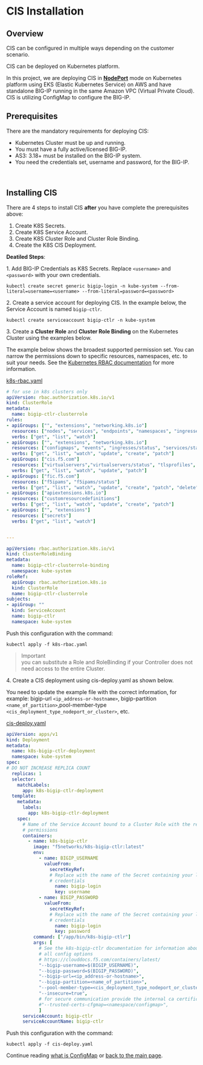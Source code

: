 # CIS Installation  
## Overview  
CIS can be configured in multiple ways depending on the customer scenario.  

CIS can be deployed on Kubernetes platform.  

In this project, we are deploying CIS in [**NodePort**](https://github.com/SalinaYu/EKS-and-F5-Intergration/blob/main/docs/Overview%20of%20F5%20BIG-IP%20Container%20Ingress%20Services.md#nodeport) mode on Kubernetes platform using EKS (Elastic Kubernetes Service) on AWS and have standalone BIG-IP running in the same Amazon VPC (Virtual Private Cloud). CIS is utilizing ConfigMap to configure the BIG-IP.  


## Prerequisites  
There are the mandatory requirements for deploying CIS:
<br/>
- Kubernetes Cluster must be up and running.
- You must have a fully active/licensed BIG-IP.
- AS3: 3.18+ must be installed on the BIG-IP system.
- You need the credentials set, username and password, for the BIG-IP.
<br/>

## Installing CIS
There are 4 steps to install CIS **after** you have complete the prerequisites above:  
1. Create K8S Secrets.
2. Create K8S Service Account.
3. Create K8S Cluster Role and Cluster Role Binding.
4. Create the K8S CIS Deployment.

**Deatiled Steps**:

1\. Add BIG-IP Credentials as K8S Secrets. Replace `<username>` and `<password>` with your own credentials. 
```
kubectl create secret generic bigip-login -n kube-system --from-literal=username=<username> --from-literal=password=<password>
```
2\. Create a service account for deploying CIS. In the example below, the Service Account is named `bigip-ctlr`.
```
kubectl create serviceaccount bigip-ctlr -n kube-system
```
3\. Create a **Cluster Role** and **Cluster Role Binding** on the Kubernetes Cluster using the examples below.

The example below shows the broadest supported permission set. You can narrow the permissions down to specific resources, namespaces, etc. to suit your needs. See the [Kubernetes RBAC documentation](https://kubernetes.io/docs/reference/access-authn-authz/rbac/) for more information.

[k8s-rbac.yaml](https://github.com/SalinaYu/EKS-and-F5-Intergration/blob/main/config/k8s-rbac.yaml)

```yaml
# for use in k8s clusters only
apiVersion: rbac.authorization.k8s.io/v1
kind: ClusterRole
metadata:
  name: bigip-ctlr-clusterrole
rules:
- apiGroups: ["", "extensions", "networking.k8s.io"]
  resources: ["nodes", "services", "endpoints", "namespaces", "ingresses", "pods", "ingressclasses"]
  verbs: ["get", "list", "watch"]
- apiGroups: ["", "extensions", "networking.k8s.io"]
  resources: ["configmaps", "events", "ingresses/status", "services/status"]
  verbs: ["get", "list", "watch", "update", "create", "patch"]
- apiGroups: ["cis.f5.com"]
  resources: ["virtualservers","virtualservers/status", "tlsprofiles", "transportservers", "ingresslinks", "externaldnss"]
  verbs: ["get", "list", "watch", "update", "patch"]
- apiGroups: ["fic.f5.com"]
  resources: ["f5ipams", "f5ipams/status"]
  verbs: ["get", "list", "watch", "update", "create", "patch", "delete"]
- apiGroups: ["apiextensions.k8s.io"]
  resources: ["customresourcedefinitions"]
  verbs: ["get", "list", "watch", "update", "create", "patch"]
- apiGroups: ["", "extensions"]
  resources: ["secrets"]
  verbs: ["get", "list", "watch"]


---

apiVersion: rbac.authorization.k8s.io/v1
kind: ClusterRoleBinding
metadata:
  name: bigip-ctlr-clusterrole-binding
  namespace: kube-system
roleRef:
  apiGroup: rbac.authorization.k8s.io
  kind: ClusterRole
  name: bigip-ctlr-clusterrole
subjects:
- apiGroup: ""
  kind: ServiceAccount
  name: bigip-ctlr
  namespace: kube-system
```
Push this configuration with the command:
```
kubectl apply -f k8s-rbac.yaml
```
> Important  
you can substitute a Role and RoleBinding if your Controller does not need access to the entire Cluster.

4\. Create a CIS deployment using cis-deploy.yaml as shown below. 

You need to update the example file with the correct information, for example: bigip-url `<ip_address-or-hostname>`, bigip-partition `<name_of_partition>`,pool-member-type `<cis_deployment_type_nodeport_or_cluster>`, etc.

[cis-deploy.yaml](https://github.com/SalinaYu/EKS-and-F5-Intergration/blob/main/config/cis-deploy.yaml)

```yaml
apiVersion: apps/v1
kind: Deployment
metadata:
  name: k8s-bigip-ctlr-deployment
  namespace: kube-system
spec:
# DO NOT INCREASE REPLICA COUNT
  replicas: 1
  selector:
    matchLabels:
      app: k8s-bigip-ctlr-deployment
  template:
    metadata:
      labels:
        app: k8s-bigip-ctlr-deployment
    spec:
      # Name of the Service Account bound to a Cluster Role with the required
      # permissions
      containers:
        - name: k8s-bigip-ctlr
          image: "f5networks/k8s-bigip-ctlr:latest"
          env:
            - name: BIGIP_USERNAME
              valueFrom:
                secretKeyRef:
                # Replace with the name of the Secret containing your login
                # credentials
                  name: bigip-login
                  key: username
            - name: BIGIP_PASSWORD
              valueFrom:
                secretKeyRef:
                # Replace with the name of the Secret containing your login
                # credentials
                  name: bigip-login
                  key: password
          command: ["/app/bin/k8s-bigip-ctlr"]
          args: [
            # See the k8s-bigip-ctlr documentation for information about
            # all config options
            # https://clouddocs.f5.com/containers/latest/
            "--bigip-username=$(BIGIP_USERNAME)",
            "--bigip-password=$(BIGIP_PASSWORD)",
            "--bigip-url=<ip_address-or-hostname>",
            "--bigip-partition=<name_of_partition>",
            "--pool-member-type=<cis_deployment_type_nodeport_or_cluster>",
            "--insecure=true",
            # for secure communication provide the internal ca certificates using config-map with below option and remove insecure parameter
            #"--trusted-certs-cfgmap=<namespace/configmap>",
            ]
      serviceAccount: bigip-ctlr
      serviceAccountName: bigip-ctlr
```
Push this configuration with the command:
```
kubectl apply -f cis-deploy.yaml
```
Continue reading [what is ConfigMap](https://github.com/SalinaYu/EKS-and-F5-Intergration/blob/main/docs/ConfigMap.md) or [back to the main page](https://github.com/SalinaYu/EKS-and-F5-Intergration#quick-start).